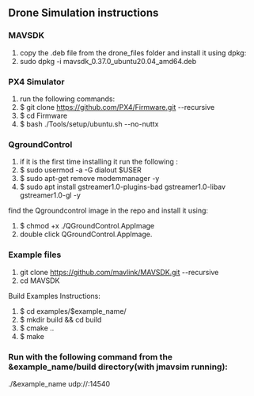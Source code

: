 ## Drone Simulation instructions 

### MAVSDK
1. copy the .deb file from the drone_files folder and install it using dpkg:
2. sudo dpkg -i mavsdk_0.37.0_ubuntu20.04_amd64.deb

### PX4 Simulator
1. run the following commands:
2. $ git clone https://github.com/PX4/Firmware.git --recursive
3. $ cd Firmware
4. $ bash ./Tools/setup/ubuntu.sh --no-nuttx

### QgroundControl
1. if it is the first time installing it run the following :
2. $ sudo usermod -a -G dialout $USER
3. $ sudo apt-get remove modemmanager -y
4. $ sudo apt install gstreamer1.0-plugins-bad gstreamer1.0-libav gstreamer1.0-gl -y

find the Qgroundcontrol image in the repo and install it using:
1. $ chmod +x ./QGroundControl.AppImage
2. double click QGroundControl.AppImage.

### Example files
1. git clone https://github.com/mavlink/MAVSDK.git --recursive
2. cd MAVSDK

Build Examples Instructions:
1. $ cd examples/$example_name/
2. $ mkdir build && cd build
3. $ cmake ..
4. $ make

### Run with the following command from the &example_name/build directory(with jmavsim running):
./&example_name udp://:14540
